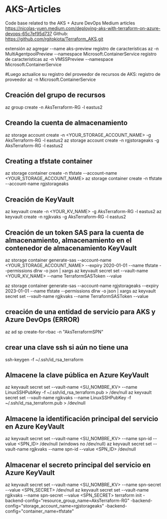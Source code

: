 # AKS-Articles
Code base related to the AKS + Azure DevOps Medium articles
https://nicolas-yuen.medium.com/deploying-aks-with-terraform-on-azure-devops-65c7ef95d737
Github: https://github.com/rgjtokiota/Terraform_AKS.git

extensión az agregar --name aks-preview
registro de características az -n MultiAgentpoolPreview --namespace Microsoft.ContainerService
registro de características az -n VMSSPreview --namespace Microsoft.ContainerService

#Luego actualice su registro del proveedor de recursos de AKS:
registro de proveedor az -n Microsoft.ContainerService

## Creación del grupo de recursos 
az group create -n AksTerraform-RG -l eastus2 

## Creando la cuenta de almacenamiento 
az storage account create -n <YOUR_STORAGE_ACCOUNT_NAME> -g AksTerraform-RG -l eastus2
az storage account create -n rgjstorageaks -g AksTerraform-RG -l eastus2

## Creating a tfstate container 
az storage container create -n tfstate --account-name <YOUR_STORAGE_ACCOUNT_NAME>
az storage container create -n tfstate --account-name rgjstorageaks
## Creación de KeyVault 
az keyvault create -n <YOUR_KV_NAME> -g AksTerraform-RG -l eastus2
az keyvault create -n rgjkvaks -g AksTerraform-RG -l eastus2


## Creación de un token SAS para la cuenta de almacenamiento, almacenamiento en el contenedor de almacenamiento KeyVault 
az storage container generate-sas --account-name <YOUR_STORAGE_ACCOUNT_NAME> --expiry 2020-01-01 --name tfstate --permissions dlrw -o json | xargs az keyvault secret set --vault-name <YOUR_KV_NAME> --name TerraformSASToken --value

az storage container generate-sas --account-name rgjstorageaks --expiry 2023-01-01 --name tfstate --permissions dlrw -o json | xargs az keyvault secret set --vault-name rgjkvaks --name TerraformSASToken --value 



## creación de una entidad de servicio para AKS y Azure DevOps (ERROR)
az ad sp create-for-rbac -n "AksTerraformSPN"
## crear una clave ssh si aún no tiene una 
ssh-keygen -f ~/.ssh/id_rsa_terraform
## Almacene la clave pública en Azure KeyVault 
az keyvault secret set --vault-name <SU_NOMBRE_KV> --name LinuxSSHPubKey -f ~/.ssh/id_rsa_terraform.pub > /dev/null
az keyvault secret set --vault-name rgjkvaks --name LinuxSSHPubKey -f ~/.ssh/id_rsa_terraform.pub > /dev/null
## Almacene la identificación principal del servicio en Azure KeyVault 
az keyvault secret set --vault-name <SU_NOMBRE_KV> --name spn-id --value <SPN_ID> /dev/null (windows no /dev/null)
az keyvault secret set --vault-name rgjkvaks --name spn-id --value <SPN_ID> /dev/null
## Almacenar el secreto principal del servicio en Azure KeyVault 
az keyvault secret set --vault-name <SU_NOMBRE_KV> --name spn-secret --value <SPN_SECRET> /dev/null
az keyvault secret set --vault-name rgjkvaks --name spn-secret --value <SPN_SECRET>
terraform init -backend-config="resource_group_name=AksTerraform-RG" -backend-config="storage_account_name=rgjstorageaks" -backend-config="container_name=tfstate"